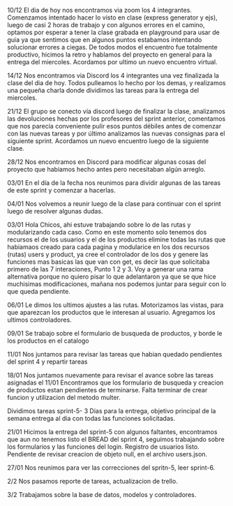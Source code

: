 10/12
El dia de hoy nos encontramos via zoom los 4 integrantes.
Comenzamos intentado hacer lo visto en clase (express generator y ejs), luego de casi 2 horas de trabajo y con algunos errores en el camino, optamos por esperar a tener la clase grabada en playground para usar de guia ya que sentimos que en algunos puntos estabamos intentando solucionar errores a ciegas. 
De todos modos el encuentro fue totalmente productivo, hicimos la retro y hablamos del proyecto en general para la entrega del miercoles. 
Acordamos por ultimo un nuevo encuentro virtual.

14/12
Nos encontramos via Discord los 4 integrantes una vez finalizada la clase del dia de hoy.
Todos pulleamos lo hecho por los demas, y realizamos una pequeña charla donde dividimos las tareas para la entrega del miercoles. 

21/12 
El grupo se conecto vía discord luego de finalizar la clase, analizamos las devoluciones hechas por los profesores del sprint anterior, comentamos que nos parecía conveniente pulir esos puntos débiles antes de comenzar con las nuevas tareas y por último analizamos las nuevas consignas para el siguiente sprint. Acordamos un nuevo encuentro luego de la siguiente clase. 

28/12 
Nos encontramos en Discord para modificar algunas cosas del proyecto que habíamos hecho antes pero necesitaban algún arreglo.

03/01 
En el día de la fecha nos reunimos para dividir algunas de las tareas de este sprint y comenzar a hacerlas. 

04/01
Nos volvemos a reunir luego de la clase para continuar con el sprint luego de resolver algunas dudas.

03/01
Hola Chicos, ahi estuve trabajando sobre lo de las rutas y modularizando cada caso. 
Como en este momento solo tenemos dos recursos el de los usuarios y el de los productos elimine todas las rutas que habiamaos creado para cada pagina y modularice en los dos recursos (rutas) users y product, ya cree el controlador de los dos y genere las funciones mas basicas las que van con get, es decir las que solicitaba primero de las 7 interaciones, Punto 1 2 y 3. 
Voy a generar una rama alternativa porque no quiero pisar lo que adelantaron ya que se que hice muchisimas modificaciones, mañana nos podemos juntar para seguir con lo que queda pendiente. 

06/01
Le dimos los ultimos ajustes a las rutas.
Motorizamos las vistas, para que aparezcan los productos que le interesan al usuario.
Agregamos los ultimos controladores.

09/01
Se trabajo sobre el formulario de busqueda de productos, y borde le los productos en el catalogo

11/01
Nos juntamos para revisar las tareas que habian quedado pendientes del sprint 4 y repartir tareas    

18/01
Nos juntamos nuevamente para revisar el avance sobre las tareas asignadas el 11/01
Encontramos que los formulario de busqueda y creacion de productos estan pendientes de terminarse. 
Falta terminar de crear funcion y utilizacion del metodo multer. 

Dividimos tareas sprint-5- 
3 Dias para la entrega, objetivo principal de la semana entrega al dia con todas las funciones solicitadas. 

21/01
Hicimos la entrega del sprint-5 con algunos faltantes, encontramos que aun no tenemos listo el BREAD del sprint 4, seguimos trabajando sobre los formularios y las funciones del login. Registro de usuarios listo. Pendiente de revisar creacion de objeto null, en el archivo users.json.


27/01
Nos reunimos para ver las correcciones del spritn-5, leer sprint-6.

2/2
Nos pasamos reporte de tareas, actualizacion de trello. 

3/2
Trabajamos sobre la base de datos, modelos y controladores. 
